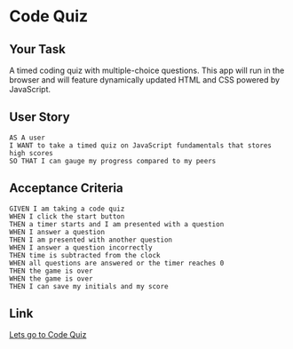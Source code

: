 #  Code Quiz

## Your Task

 A timed coding quiz with multiple-choice questions. This app will run in the browser and will feature dynamically updated HTML and CSS powered by JavaScript.


## User Story

```
AS A user
I WANT to take a timed quiz on JavaScript fundamentals that stores high scores
SO THAT I can gauge my progress compared to my peers
```

## Acceptance Criteria

```
GIVEN I am taking a code quiz
WHEN I click the start button
THEN a timer starts and I am presented with a question
WHEN I answer a question
THEN I am presented with another question
WHEN I answer a question incorrectly
THEN time is subtracted from the clock
WHEN all questions are answered or the timer reaches 0
THEN the game is over
WHEN the game is over
THEN I can save my initials and my score
```

## Link

[Lets go to Code Quiz](https://clarktyra.github.io/tools-playground/quiz/index.html)


